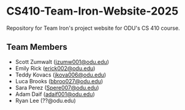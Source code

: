 # CS410-Team-Iron-Website-2025
Repository for Team Iron's project website for ODU's CS 410 course.

## Team Members

- Scott Zumwalt (jzumw001@odu.edu)
- Emily Rick (erick002@odu.edu)
- Teddy Kovacs (jkova006@odu.edu)
- Luca Brooks (bbroo027@odu.edu)
- Sara Perez (Spere007@odu.edu)
- Adam Daif (adaif001@odu.edu)
- Ryan Lee (??@odu.edu)
